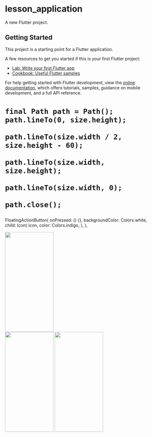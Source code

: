 # lesson_application

A new Flutter project.

## Getting Started

This project is a starting point for a Flutter application.

A few resources to get you started if this is your first Flutter project:

- [Lab: Write your first Flutter app](https://docs.flutter.dev/get-started/codelab)
- [Cookbook: Useful Flutter samples](https://docs.flutter.dev/cookbook)

For help getting started with Flutter development, view the
[online documentation](https://docs.flutter.dev/), which offers tutorials,
samples, guidance on mobile development, and a full API reference.

<h1>
    
    
    final Path path = Path();
    path.lineTo(0, size.height);

    path.lineTo(size.width / 2, size.height - 60);

    path.lineTo(size.width, size.height);

    path.lineTo(size.width, 0);

    path.close();

</h1>
<p>
FloatingActionButton(
          onPressed: () {},
          backgroundColor: Colors.white,
          child: Icon(
            icon,
            color: Colors.indigo,
          ),
        ),
</p>
<div>
<img src="https://user-images.githubusercontent.com/40968259/187487767-ff83bd32-1cd5-48b9-b7e6-9219ff475928.gif" width="160" height="330">
  <br>
<img src="https://user-images.githubusercontent.com/40968259/187336369-3d4c5d6a-d405-4cd4-9dea-be5a2c5860db.jpg" width="160" height="330">
<img src="https://user-images.githubusercontent.com/40968259/187336611-9da9e16a-980c-4fac-a41a-5013ccf80fbe.jpg" width="160" height="330">

</div>
